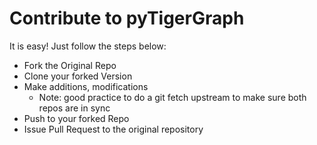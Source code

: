 # Contribute to pyTigerGraph
It is easy! Just follow the steps below:
* Fork the Original Repo
* Clone your forked Version
* Make additions, modifications
  - Note: good practice to do a git fetch upstream <branch> to make sure both repos are in sync
* Push to your forked Repo
* Issue Pull Request to the original repository
